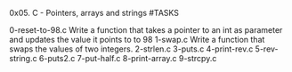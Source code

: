 0x05. C - Pointers, arrays and strings
#TASKS

0-reset-to-98.c
Write a function that takes a pointer to an int as parameter and updates the value it points to to 98
1-swap.c
Write a function that swaps the values of two integers.
2-strlen.c
3-puts.c
4-print-rev.c
5-rev-string.c
6-puts2.c
7-put-half.c
8-print-array.c
9-strcpy.c
